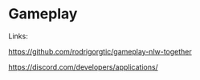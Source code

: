 # Gameplay
 
Links:

https://github.com/rodrigorgtic/gameplay-nlw-together

https://discord.com/developers/applications/
